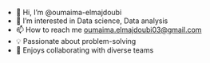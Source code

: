 - 👋 Hi, I’m @oumaima-elmajdoubi
- 👀 I’m interested in Data science, Data analysis 
- 📫 How to reach me oumaima.elmajdoubi03@gmail.com
- 💡 Passionate about problem-solving
- 🤝 Enjoys collaborating with diverse teams
